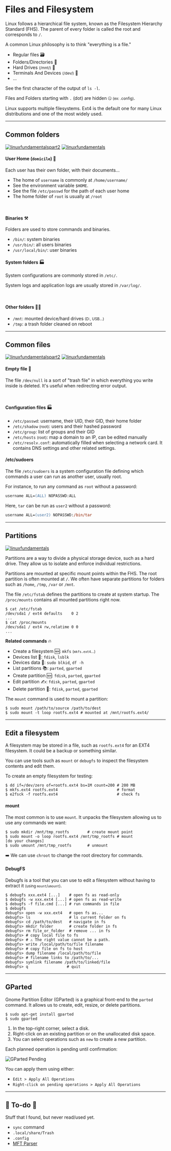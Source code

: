 # Files and Filesystem

<div class="row row-cols-lg-2"><div>

Linux follows a hierarchical file system, known as the Filesystem Hierarchy Standard (FHS). The parent of every folder is called the root and corresponds to `/`.

A common Linux philosophy is to think "everything is a file."

* Regular files 🗃️
* Folders/Directories 📂
* Hard Drives <small>(/mnt/)</small> 💾
* Terminals And Devices <small>(/dev/)</small> 🤖
* ...

See the first character of the output of `ls -l`.
</div><div>

Files and Folders starting with <code>.</code> (dot)  are hidden 🤐 <small>(ex: .config)</small>.

Linux supports multiple filesystems. Ext4 is the default one for many Linux distributions and one of the most widely used.
</div></div>

<hr class="sep-both">

## Common folders

[![linuxfundamentalspart2](../../../../cybersecurity/_badges/thm/linuxfundamentalspart2.svg)](https://tryhackme.com/room/linuxfundamentalspart2)
[![linuxfundamentals](../../../../cybersecurity/_badges/htb/linuxfundamentals.svg)](https://academy.hackthebox.com/course/preview/linux-fundamentals)

<div class="row row-cols-lg-2"><div>

#### User  Home (<code>domicile</code>) 🏡

Each user has their own folder, with their documents...

* The home of `username` is commonly at `/home/username/`
* See the environment variable `$HOME`.
* See the file `/etc/passwd` for the path of each user home
* The home folder of `root` is usually at `/root`

<br>

#### Binaries ⚒️

Folders are used to store commands and binaries.

* `/bin/`: system binaries
* `/usr/bin/`: all users binaries
* `/usr/local/bin/`: user binaries

</div><div>

#### System folders 🏭

System configurations are commonly stored in `/etc/`.

System logs and application logs are usually stored in `/var/log/`.

<br>

#### Other folders 🧑‍💻

* `/mnt`: mounted device/hard drives <small>(D:, USB...)</small>
* `/tmp`: a trash folder cleaned on reboot
</div></div>

<hr class="sep-both">

## Common files

[![linuxfundamentalspart2](../../../../cybersecurity/_badges/thm/linuxfundamentalspart2.svg)](https://tryhackme.com/room/linuxfundamentalspart2)
[![linuxfundamentals](../../../../cybersecurity/_badges/htb/linuxfundamentals.svg)](https://academy.hackthebox.com/course/preview/linux-fundamentals)

<div class="row row-cols-lg-2"><div>

#### Empty file 🧭

The file `/dev/null` is a sort of "trash file" in which everything you write inside is deleted. It's useful when redirecting error output.

<br>

#### Configuration files 🏭

* `/etc/passwd`: username, their UID, their GID, their home folder
* `/etc/shadow` <small>(root)</small>: users and their hashed password
* `/etc/group`: list of groups and their GID
* `/etc/hosts` <small>(root)</small>: map a domain to an IP, can be edited manually
* `/etc/resolv.conf`: automatically filled when selecting a network card. It contains DNS settings and other related settings.
</div><div>

#### /etc/sudoers

The file `/etc/sudoers` is a system configuration file defining which commands a user can run as another user, usually root.

For instance, to run any command as `root` without a password:

```ps
username ALL=(ALL) NOPASSWD:ALL 
```

Here, `tar` can be run as `user2` without a password:

```ps
username ALL=(user2) NOPASSWD:/bin/tar
```
</div></div>

<hr class="sep-both">

## Partitions

[![linuxfundamentals](../../../../cybersecurity/_badges/htb/linuxfundamentals.svg)](https://academy.hackthebox.com/course/preview/linux-fundamentals)

<div class="row row-cols-lg-2"><div>

Partitions are a way to divide a physical storage device, such as a hard drive. They allow us to isolate and enforce individual restrictions.

Partitions are mounted at specific mount points within the FHS. The root partition is often mounted at `/`. We often have separate partitions for folders such as `/home`, `/tmp`, `/var` or `/mnt`.

The file `/etc/fstab` defines the partitions to create at system startup. The `/proc/mounts` contains all mounted partitions right now.

```shell!
$ cat /etc/fstab
/dev/sda1 / ext4 defaults    0 2
...
$ cat /proc/mounts
/dev/sda1 / ext4 rw,relatime 0 0
...
```

</div><div>

**Related commands** 🔥

* Create a filesystem 🆕: `mkfs` <small>(`mkfs.ext4`...)</small>
* Devices list 📃: `fdisk`, `lsblk`
* Devices data 📌: `sudo blkid`, `df -h`
* List partitions 📚: `parted`, `gparted`
* Create partition 🆕: `fdisk`, `parted`, `gparted`
* Edit partition ✍️: `fdisk`, `parted`, `gparted`
* Delete partition 🚮: `fdisk`, `parted`, `gparted`

The `mount` command is used to mount a partition:

```shell!
$ sudo mount /path/to/source /path/to/dest
$ sudo mount -t loop rootfs.ext4 # mounted at /mnt/rootfs.ext4/
```
</div></div>

<hr class="sep-both">

## Edit a filesystem

<div class="row row-cols-lg-2"><div>

A filesystem may be stored in a file, such as `rootfs.ext4` for an EXT4 filesystem. It could be a backup or something similar.

You can use tools such as `mount` or `debugfs` to inspect the filesystem contents and edit them.

To create an empty filesystem for testing:

```shell!
$ dd if=/dev/zero of=rootfs.ext4 bs=1M count=200 # 200 MB
$ mkfs.ext4 rootfs.ext4                          # format
$ e2fsck -f rootfs.ext4                          # check fs
```

#### mount

The most common is to use `mount`. It unpacks the filesystem allowing us to use any commands we want:

```shell!
$ sudo mkdir /mnt/tmp_rootfs        # create mount point 
$ sudo mount -o loop rootfs.ext4 /mnt/tmp_rootfs # mount
[do your changes]
$ sudo umount /mnt/tmp_rootfs       # unmount
```

️➡️  We can use `chroot` to change the root directory for commands.
</div><div>

#### DebugFS

Debugfs is a tool that you can use to edit a filesystem without having to extract it <small>(using `mount`/`umount`)</small>.

```shell!
$ debugfs xxx.ext4 [...]    # open fs as read-only
$ debugfs -w xxx.ext4 [...] # open fs as read-write
$ debugfs -f file.cmd [...] # run commands in file
$ debugfs
debugfs> open -w xxx.ext4   # open fs as...
debugfs> ls                 # ls current folder on fs 
debugfs> cd /path/to/dest   # navigate in fs 
debugfs> mkdir folder       # create folder in fs
debugfs> rm file_or_folder  # remove ... in fs
debugfs> # copy local file to fs
debugfs> # ⚠️ The right value cannot be a path.
debugfs> write /local/path/to/file filename
debugfs> # copy file on fs to host
debugfs> dump filename /local/path/to/file 
debugfs> # filename links to /path/to/...
debugfs> symlink filename /path/to/linked/file
debugfs> q                 # quit
```
</div></div>

<hr class="sep-both">

## GParted

<div class="row row-cols-lg-2"><div>

Gnome Partition Editor (GParted) is a graphical front-end to the `parted` command. It allows us to create, edit, resize, or delete partitions.

```shell!
$ sudo apt-get install gparted
$ sudo gparted
```

1. In the top-right corner, select a disk.
2. Right-click on an existing partition or on the unallocated disk space.
3. You can select operations such as `new` to create a new partition.
</div><div>

Each planned operation is pending until confirmation:

![GParted Pending](_images/gparted_pending.png)

You can apply them using either:

* `Edit > Apply All Operations`
* `Right-click on pending operations > Apply All Operations`
</div></div>

<hr class="sep-both">

## 👻 To-do 👻

Stuff that I found, but never read/used yet.

<div class="row row-cols-lg-2"><div>

* `sync` command
* `.local/share/Trash`
* `.config`
* [MFT Parser](https://github.com/EricZimmerman/MFTECmd)
</div><div>
</div></div>